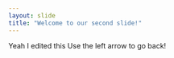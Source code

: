 ```yaml
---
layout: slide
title: "Welcome to our second slide!"
---
```

Yeah I edited this
Use the left arrow to go back!
